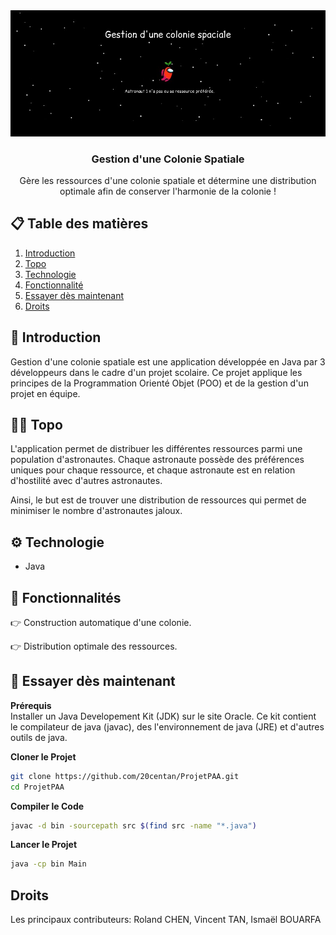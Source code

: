 <div align="center">
  <img src="https://github.com/20centan/ProjetPAA/blob/main/Projet_PAA/public/banner.png" alt="Bannière du projet">
<h3>Gestion d'une Colonie Spatiale</h3>
<p max-width=30ch>Gère les ressources d'une colonie spatiale et détermine une distribution optimale afin de conserver l'harmonie de la colonie !</p>
</div>

## 📋 Table des matières
1. [Introduction](#introduction)
2. [Topo](#topo)
3. [Technologie](#technologie)
4. [Fonctionnalité](#fonctionnalité)
5. [Essayer dès maintenant](#essaie)
6. [Droits](#droits)
   
## <a name="introduction">🤖 Introduction<a/> 
Gestion d'une colonie spatiale est une application développée en Java par 3 développeurs dans le cadre d'un projet scolaire. Ce projet applique les principes de la Programmation Orienté Objet (POO) et de la gestion d'un projet en équipe.

## <a name="topo">🧑‍🚀 Topo<a/> 
L'application permet de distribuer les différentes ressources parmi une population d'astronautes. Chaque astronaute possède des préférences uniques pour chaque ressource, et chaque astronaute est en relation d'hostilité avec d'autres astronautes.

Ainsi, le but est de trouver une distribution de ressources qui permet de minimiser le nombre d'astronautes jaloux.

## <a name="technologie">⚙️ Technologie<a/> 
- Java

## <a name="fonctionnalité">🔋 Fonctionnalités<a/> 
👉 Construction automatique d'une colonie. <br>

👉 Distribution optimale des ressources. <br>

## <a name="essaie">🤸 Essayer dès maintenant<a/> 
**Prérequis**<br>
Installer un Java Developement Kit (JDK) sur le site Oracle. 
Ce kit contient le compilateur de java (javac), des l'environnement de java (JRE) et d'autres outils de java.

**Cloner le Projet**<br>
```bash
git clone https://github.com/20centan/ProjetPAA.git
cd ProjetPAA
```

**Compiler le Code**<br>
```bash
javac -d bin -sourcepath src $(find src -name "*.java")
```

**Lancer le Projet**<br>
```bash
java -cp bin Main
```

## Droits
Les principaux contributeurs: Roland CHEN, Vincent TAN, Ismaël BOUARFA
